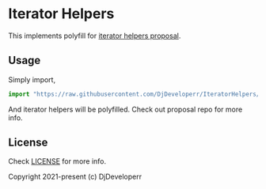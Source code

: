 # Iterator Helpers

This implements polyfill for [iterator helpers proposal](https://github.com/tc39/proposal-iterator-helpers).

## Usage

Simply import,

```ts
import "https://raw.githubusercontent.com/DjDeveloperr/IteratorHelpers/main/mod.ts";
```

And iterator helpers will be polyfilled. Check out proposal repo for more info.

## License

Check [LICENSE](./LICENSE) for more info.

Copyright 2021-present (c) DjDeveloperr
